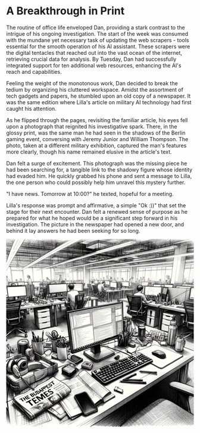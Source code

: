 # A Breakthrough in Print

The routine of office life enveloped Dan, providing a stark contrast to the intrigue of his ongoing investigation. The start of the week was consumed with the mundane yet necessary task of updating the web scrapers - tools essential for the smooth operation of his AI assistant. These scrapers were the digital tentacles that reached out into the vast ocean of the internet, retrieving crucial data for analysis. By Tuesday, Dan had successfully integrated support for ten additional web resources, enhancing the AI's reach and capabilities.

Feeling the weight of the monotonous work, Dan decided to break the tedium by organizing his cluttered workspace. Amidst the assortment of tech gadgets and papers, he stumbled upon an old copy of a newspaper. It was the same edition where Lilla's article on military AI technology had first caught his attention.

As he flipped through the pages, revisiting the familiar article, his eyes fell upon a photograph that reignited his investigative spark. There, in the glossy print, was the same man he had seen in the shadows of the Berlin gaming event, conversing with Jeremy Junior and William Thompson. The photo, taken at a different military exhibition, captured the man's features more clearly, though his name remained elusive in the article's text.

Dan felt a surge of excitement. This photograph was the missing piece he had been searching for, a tangible link to the shadowy figure whose identity had evaded him. He quickly grabbed his phone and sent a message to Lilla, the one person who could possibly help him unravel this mystery further.

"I have news. Tomorrow at 10:00?" he texted, hopeful for a meeting.

Lilla's response was prompt and affirmative, a simple "Ok :))" that set the stage for their next encounter. Dan felt a renewed sense of purpose as he prepared for what he hoped would be a significant step forward in his investigation. The picture in the newspaper had opened a new door, and behind it lay answers he had been seeking for so long.

![The office](./images/21.office.png "The office")
